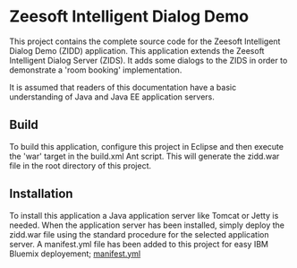 Zeesoft Intelligent Dialog Demo
===============================
This project contains the complete source code for the Zeesoft Intelligent Dialog Demo (ZIDD) application.
This application extends the Zeesoft Intelligent Dialog Server (ZIDS).
It adds some dialogs to the ZIDS in order to demonstrate a 'room booking' implementation.

It is assumed that readers of this documentation have a basic understanding of Java and Java EE application servers.

Build
-----
To build this application, configure this project in Eclipse and then execute the 'war' target in the build.xml Ant script.
This will generate the zidd.war file in the root directory of this project.

Installation
------------
To install this application a Java application server like Tomcat or Jetty is needed.
When the application server has been installed, simply deploy the zidd.war file using the standard procedure for the selected application server.
A manifest.yml file has been added to this project for easy IBM Bluemix deployement; <a href="https://raw.githubusercontent.com/DyzLecticus/Zeesoft/master/V2.0/ZIDD/manifest.yml">manifest.yml</a>  
